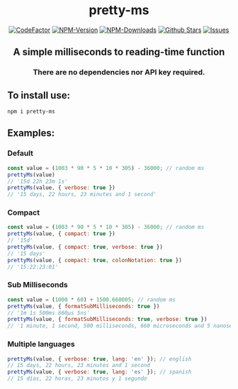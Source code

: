 <div align="center">
    <h1>pretty-ms</h1>
    <a href="https://www.codefactor.io/repository/github/ifraan/pretty-ms"><img src="https://www.codefactor.io/repository/github/ifraan/pretty-ms/badge" alt="CodeFactor" /></a>
    <a href="https://www.npmjs.com/package/pretty-ms"><img src="https://badgen.net/npm/v/pretty-ms?color=blue" alt="NPM-Version"/></a>
    <a href="https://www.npmjs.com/package/pretty-ms"><img src="https://badgen.net/npm/dt/pretty-ms?color=blue" alt="NPM-Downloads"/></a>
    <a href="https://github.com/iFraan/pretty-ms"><img src="https://badgen.net/github/stars/iFraan/pretty-ms?color=yellow" alt="Github Stars"/></a>
    <a href="https://github.com/iFraan/pretty-ms/issues"><img src="https://badgen.net/github/open-issues/iFraan/pretty-ms?color=green" alt="Issues"/></a>
    <h2>A simple milliseconds to reading-time function</h2>
    <h3>There are no dependencies nor API key required.</h3>
</div>

## To install use:
```shell
npm i pretty-ms
```
## Examples:

### Default
```js
const value = (1003 * 90 * 5 * 10 * 305) - 36000; // random ms
prettyMs(value)
// '15d 22h 23m 1s'
prettyMs(value, { verbose: true })
// '15 days, 22 hours, 23 minutes and 1 second'
```

### Compact
```js
const value = (1003 * 90 * 5 * 10 * 305) - 36000; // random ms
prettyMs(value, { compact: true })
// '15d'
prettyMs(value, { compact: true, verbose: true })
// '15 days'
prettyMs(value, { compact: true, colonNotation: true })
// '15:22:23:01'
```

### Sub Milliseconds
```js
const value = (1000 * 60) + 1500.660005; // random ms
prettyMs(value, { formatSubMilliseconds: true })
// '1m 1s 500ms 660µs 5ns'
prettyMs(value, { formatSubMilliseconds: true, verbose: true })
// '1 minute, 1 second, 500 milliseconds, 660 microseconds and 5 nanoseconds'
```

### Multiple languages
```js
prettyMs(value, { verbose: true, lang: 'en' }); // english
// 15 days, 22 hours, 23 minutes and 1 second
prettyMs(value, { verbose: true, lang: 'es' }); // spanish
// 15 días, 22 horas, 23 minutos y 1 segundo
```
